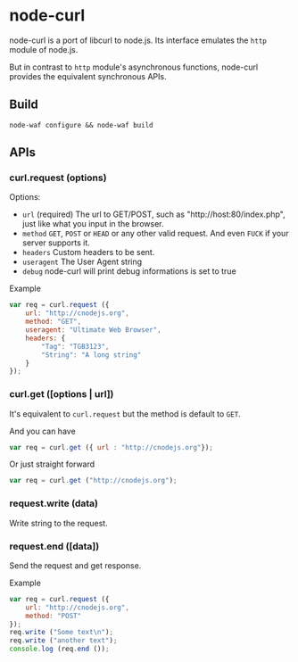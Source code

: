 # node-curl
  
 node-curl is a port of libcurl to node.js. Its interface emulates the
 `http` module of node.js. 

 But in contrast to `http` module's asynchronous functions, node-curl
 provides the equivalent synchronous APIs.

## Build
  
    node-waf configure && node-waf build

## APIs

### curl.request (options)
 
 Options:

 - `url`        (required) The url to GET/POST, such as "http://host:80/index.php", just like what you input in the browser.
 - `method`     `GET`, `POST` or `HEAD` or any other valid request. And even `FUCK` if your server supports it.
 - `headers`    Custom headers to be sent. 
 - `useragent`  The User Agent string
 - `debug`      node-curl will print debug informations is set to true

 Example

```javascript
var req = curl.request ({
    url: "http://cnodejs.org",
    method: "GET",
    useragent: "Ultimate Web Browser",
    headers: {
        "Tag": "TGB3123",
        "String": "A long string"
    }
});
```

### curl.get ([options | url])

 It's equivalent to `curl.request` but the method is default to `GET`.

 And you can have

```javascript
var req = curl.get ({ url : "http://cnodejs.org"});
```

 Or just straight forward

```javascript
var req = curl.get ("http://cnodejs.org");
```

### request.write (data)
 
 Write string to the request.

### request.end ([data])

 Send the request and get response.

 Example

```javascript
var req = curl.request ({
    url: "http://cnodejs.org",
    method: "POST"
});
req.write ("Some text\n");
req.write ("another text");
console.log (req.end ());
```
